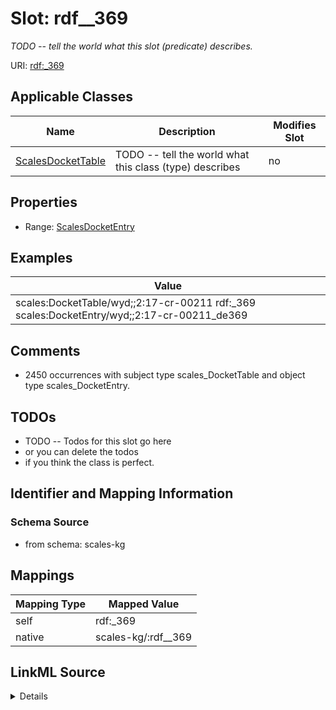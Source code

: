 

# Slot: rdf__369


_TODO -- tell the world what this slot (predicate) describes._





URI: [rdf:_369](http://www.w3.org/1999/02/22-rdf-syntax-ns#_369)



<!-- no inheritance hierarchy -->





## Applicable Classes

| Name | Description | Modifies Slot |
| --- | --- | --- |
| [ScalesDocketTable](../classes/ScalesDocketTable.md) | TODO -- tell the world what this class (type) describes |  no  |







## Properties

* Range: [ScalesDocketEntry](../classes/ScalesDocketEntry.md)






## Examples

| Value |
| --- |
| scales:DocketTable/wyd;;2:17-cr-00211 rdf:_369 scales:DocketEntry/wyd;;2:17-cr-00211_de369 |

## Comments

* 2450 occurrences with subject type scales_DocketTable and object type scales_DocketEntry.

## TODOs

* TODO -- Todos for this slot go here
* or you can delete the todos
* if you think the class is perfect.

## Identifier and Mapping Information







### Schema Source


* from schema: scales-kg




## Mappings

| Mapping Type | Mapped Value |
| ---  | ---  |
| self | rdf:_369 |
| native | scales-kg/:rdf__369 |




## LinkML Source

<details>
```yaml
name: rdf__369
description: TODO -- tell the world what this slot (predicate) describes.
todos:
- TODO -- Todos for this slot go here
- or you can delete the todos
- if you think the class is perfect.
comments:
- 2450 occurrences with subject type scales_DocketTable and object type scales_DocketEntry.
examples:
- value: scales:DocketTable/wyd;;2:17-cr-00211 rdf:_369 scales:DocketEntry/wyd;;2:17-cr-00211_de369
from_schema: scales-kg
rank: 1000
slot_uri: rdf:_369
alias: rdf__369
domain_of:
- scales_DocketTable
range: scales_DocketEntry

```
</details>